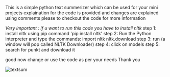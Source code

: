 This is a simple python text summerizer which can be used for your mini projects 
explaination for the code is provided and changes are explained using comments 
please to checkout the code for more information

*Very important : if u want to run this code you have to install nltk*
step 1: install nltk using pip command 'pip install nltk'
step 2: Run the Python interpreter and type the commands:
        import nltk
        nltk.download
step 3: run (a window will pop called NLTK Downloader)
step 4: click on models 
step 5: search for punkt and download it 

good now change or use the code as per your needs
Thank you


![textsum](https://github.com/prathampalsingh/textsummarize/assets/147434371/a4df2215-d599-4998-a177-e5deae1cd62e)
